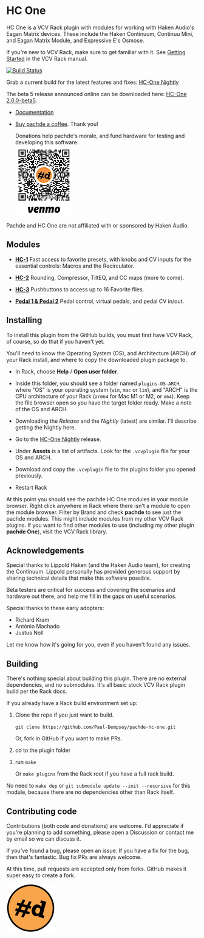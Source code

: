 # HC One

HC One is a VCV Rack plugin with modules for working with Haken Audio's Eagan Matrix devices.
These include the Haken Continuum, Continuu Mini, and Eagan Matrix Module, and Expressive E's Osmose.

If you're new to VCV Rack, make sure to get familiar with it.
See [Getting Started](https://vcvrack.com/manual/GettingStarted) in the VCV Rack manual.

[![Build Status](https://github.com/Paul-Dempsey/pachde-hc-one/actions/workflows/build-plugin.yml/badge.svg)](https://github.com/Paul-Dempsey/pachde-hc-one/actions/workflows/build-plugin.yml)

Grab a current build for the latest features and fixes: [HC-One Nightly](https://github.com/Paul-Dempsey/pachde-hc-one/releases/tag/Nightly)

The beta 5 release announced online can be downloaded here: [HC-One 2.0.0-beta5](https://github.com/Paul-Dempsey/pachde-hc-one/releases/tag/v2.0.0-beta5).

- [Documentation](doc/index.md)

- [Buy pachde a coffee](https://venmo.com/u/pcdempsey). Thank you!

  Donations help pachde's morale, and fund hardware for testing and developing this software.\
  ![Buy pachde a coffee with VenMo](doc/VenMo.png)

Pachde and HC One are not affiliated with or sponsored by Haken Audio.

## Modules

- **[HC-1](./doc/HC-1.md)** Fast access to favorite presets, with knobs and CV inputs for the essential controls: Macros and the Recirculator.

- **[HC-2](./doc/HC-2.md)** Rounding, Compressor, TiltEQ, and CC maps (more to come).

- **[HC-3](./doc/HC-3.md)** Pushbuttons to access up to 16 Favorite files.

- **[Pedal 1 & Pedal 2](./doc/Pedals.md)** Pedal control, virtual pedals, and pedal CV in/out.

## Installing

To install this plugin from the GitHub builds, you must first have VCV Rack, of course, so do that if you haven't yet.

You'll need to know the Operating System (OS), and Architecture (ARCH) of your Rack install, and where to copy the downloaded plugin package to.

- In Rack, choose **Help** / **Open user folder**.

- Inside this folder, you should see a folder named `plugins-OS-ARCH`, where "OS" is your operating system (`win`, `mac` or `lin`), and "ARCH" is the CPU architecture of your Rack (`arm64` for Mac M1 or M2, or `x64`). Keep the file browser open so you have the target folder ready. Make a note of the OS and ARCH.

- Downloading the *Release* and the *Nightly* (latest) are similar. I'll describe getting the Nightly here.

- Go to the [HC-One Nightly](https://github.com/Paul-Dempsey/pachde-hc-one/releases/tag/Nightly) release.

- Under **Assets** is a list of artifacts. Look for the `.vcvplugin` file for your OS and ARCH.

- Download and copy the `.vcvplugin` file to the plugins folder you opened previously.

- Restart Rack

At this point you should see the pachde HC One modules in your module browser.
Right click anywhere in Rack where there isn't a module to open the module browser.
Filter by Brand and check **pachde** to see just the pachde modules. This might include modules from my other VCV Rack plugins.
If you want to find other modules to use (including my other plugin **pachde One**), visit the VCV Rack library.

## Acknowledgements

Special thanks to Lippold Haken (and the Haken Audio team), for creating the Continuum.
Lippold personally has provided generous support by sharing technical details that make this software possible.

Beta testers are critical for success and covering the scenarios and hardware out there, and help me fill in the gaps on useful scenarios.

Special thanks to these early adopters:

- Richard Kram
- António Machado
- Justus Noll

Let me know how it's going for you, even if you haven't found any issues.

## Building

There's nothing special about building this plugin.
There are no external dependencies, and no submodules.
It's all basic stock VCV Rack plugin build per the Rack docs.

If you already have a Rack build environment set up:

1. Clone the repo if you just want to build.

   `git clone https://github.com/Paul-Dempsey/pachde-hc-one.git`

    Or, fork in GitHub if you want to make PRs.

1. cd to the plugin folder

1. run `make`

   Or `make plugins` from the Rack root if you have a full rack build.

No need to `make dep` or `git submodule update --init --recursive` for this module, because there are no dependencies other than Rack itself.

## Contributing code

Contributions (both code and donations) are welcome.
I'd appreciate if you're planning to add something, please open a Discussion  or contact me by email so we can discuss it.

If you've found a bug, please open an issue.
If you have a fix for the bug, then that's fantastic. Bug fix PRs are always welcome.

At this time, pull requests are accepted only from forks. GitHub makes it super easy to create a fork.

![pachde (#d) logo](doc/Logo.svg)
